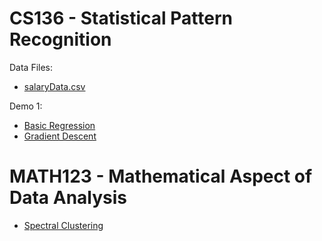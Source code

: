 # CS136 - Statistical Pattern Recognition
Data Files:
- [salaryData.csv](salaryData.csv)

Demo 1:
- [Basic Regression](BasicRegression.ipynb)
- [Gradient Descent](GradientDescentDemo.ipynb)

# MATH123 - Mathematical Aspect of Data Analysis
- [Spectral Clustering](Lecture_15_Spectral_CLustering_Demo.ipynb)
